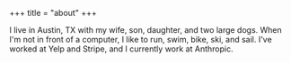+++
title = "about"
+++

I live in Austin, TX with my wife, son, daughter, and two large dogs. When I'm not in front of a computer, I like to run, swim, bike, ski, and sail. I've worked at Yelp and Stripe, and I currently work at Anthropic.

